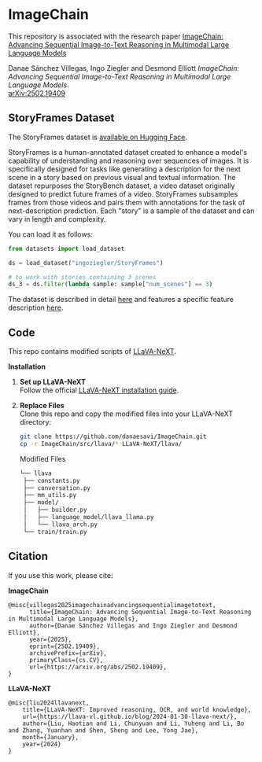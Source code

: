 # ImageChain
This repository is associated with the research paper [ImageChain: Advancing Sequential Image-to-Text Reasoning in Multimodal Large Language Models](https://arxiv.org/abs/2502.19409)

Danae Sánchez Villegas, Ingo Ziegler and Desmond Elliott *ImageChain: Advancing Sequential Image-to-Text Reasoning in Multimodal Large Language Models*.  
[arXiv:2502.19409](https://arxiv.org/abs/2502.19409) 

## StoryFrames Dataset
The StoryFrames dataset is [available on Hugging Face](https://huggingface.co/datasets/ingoziegler/StoryFrames).

StoryFrames is a human-annotated dataset created to enhance a model's capability of understanding and reasoning over sequences of images. It is specifically designed for tasks like generating a description for the next scene in a story based on previous visual and textual information. The dataset repurposes the StoryBench dataset, a video dataset originally designed to predict future frames of a video. StoryFrames subsamples frames from those videos and pairs them with annotations for the task of next-description prediction. Each "story" is a sample of the dataset and can vary in length and complexity.

You can load it as follows:

```python
from datasets import load_dataset

ds = load_dataset("ingoziegler/StoryFrames")

# to work with stories containing 3 scenes
ds_3 = ds.filter(lambda sample: sample["num_scenes"] == 3)
```

The dataset is described in detail [here](https://huggingface.co/datasets/ingoziegler/StoryFrames#what-is-a-story-in-storyframes) and features a specific feature description [here](https://huggingface.co/datasets/ingoziegler/StoryFrames#detailed-field-descriptions).

## Code

This repo contains modified scripts of [LLaVA-NeXT](https://github.com/LLaVA-VL/LLaVA-NeXT).  

**Installation**  

1. **Set up LLaVA-NeXT**  
   Follow the official [LLaVA-NeXT installation guide](https://github.com/LLaVA-VL/LLaVA-NeXT).  

2. **Replace Files**  
   Clone this repo and copy the modified files into your LLaVA-NeXT directory:  
   ```bash
   git clone https://github.com/danaesavi/ImageChain.git
   cp -r ImageChain/src/llava/* LLaVA-NeXT/llava/
   ```
   Modified Files
   ```bash
   └── llava
    ├── constants.py
    ├── conversation.py
    ├── mm_utils.py
    ├── model/
    │   ├── builder.py
    │   ├── language_model/llava_llama.py
    │   └── llava_arch.py
    └── train/train.py
    ```

## Citation
If you use this work, please cite:

**ImageChain**  
```
@misc{villegas2025imagechainadvancingsequentialimagetotext,
      title={ImageChain: Advancing Sequential Image-to-Text Reasoning in Multimodal Large Language Models}, 
      author={Danae Sánchez Villegas and Ingo Ziegler and Desmond Elliott},
      year={2025},
      eprint={2502.19409},
      archivePrefix={arXiv},
      primaryClass={cs.CV},
      url={https://arxiv.org/abs/2502.19409}, 
}
```

**LLaVA-NeXT**  
```
@misc{liu2024llavanext,
    title={LLaVA-NeXT: Improved reasoning, OCR, and world knowledge},
    url={https://llava-vl.github.io/blog/2024-01-30-llava-next/},
    author={Liu, Haotian and Li, Chunyuan and Li, Yuheng and Li, Bo and Zhang, Yuanhan and Shen, Sheng and Lee, Yong Jae},
    month={January},
    year={2024}
}
```
